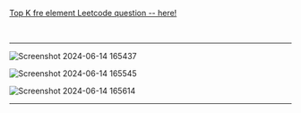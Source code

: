 [Top K fre element Leetcode question -- here!](https://leetcode.com/problems/top-k-frequent-elements/)

<br>
<hr>

![Screenshot 2024-06-14 165437](https://github.com/Mehul237/A2Z-DSA-Course/assets/117193057/141241c3-e281-4e4a-90d8-93ce9ea182c4)

![Screenshot 2024-06-14 165545](https://github.com/Mehul237/A2Z-DSA-Course/assets/117193057/9ce921fe-e981-459b-b1e7-62ed333c9d5b)

![Screenshot 2024-06-14 165614](https://github.com/Mehul237/A2Z-DSA-Course/assets/117193057/84e2317e-886e-423b-a2d5-8b69a04ffa78)

<hr>
